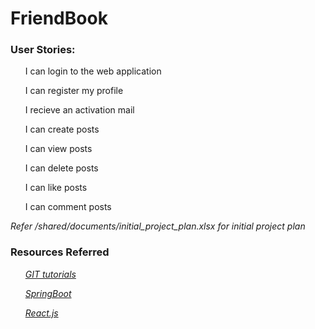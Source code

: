 <h1>
    <strong> FriendBook </strong>
</h1>


<h3>User Stories:</h3>
    <ol>I can login to the web application</ol>
    <ol>I can register my profile</ol>
    <ol>I recieve an activation mail</ol>
    <ol>I can create posts</ol>
    <ol>I can view posts</ol>
    <ol>I can delete posts</ol>
    <ol>I can like posts</ol>
    <ol>I can comment posts</ol
<h5> <i> Refer /shared/documents/initial_project_plan.xlsx for initial project plan </i> </h5>

<h3> Resources Referred </h3>
<ul> 
    <i>
        <a href="https://learngitbranching.js.org/">GIT tutorials </a>
         </i> 
</ul>
<ul> 
    <i>
        <a href="https://www.udemy.com/share/102gCYAEMac1tWR3wF/"> SpringBoot
        </a>
</i>
</ul>
<ul> 
    <i>
        <a href="https://www.youtube.com/watch?v=DLX62G4lc44"> React.js
        </a>
         </i>
     </ul>

